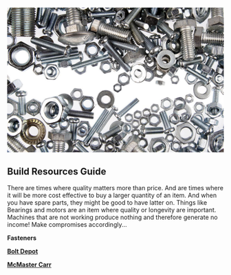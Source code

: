 ![Screws](images/screws.jpg)
## Build Resources Guide
There are times where quality matters more than price.
And are times where it will be more cost effective to buy a larger quantity of an item. And when you have spare parts, they might be good to have latter on.
Things like Bearings and motors are an item where quality or longevity are important. Machines that are not working produce nothing and therefore generate no income! Make compromises accordingly...

**Fasteners**

[**Bolt Depot**](https://www.boltdepot.com/)

[**McMaster Carr**](https://www.mcmaster.com/)
